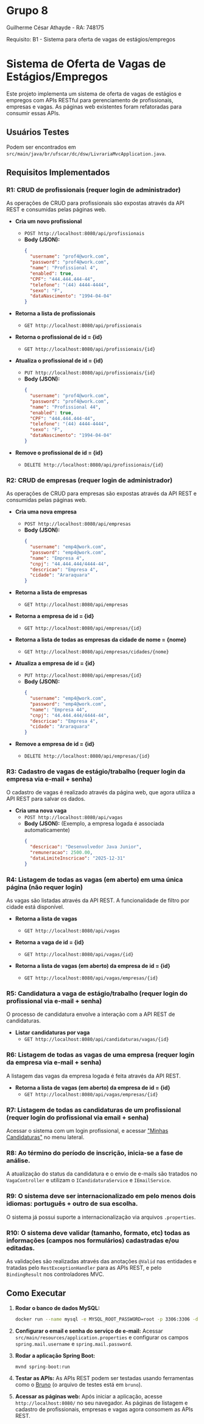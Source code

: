 # Grupo 8

Guilherme César Athayde - RA: 748175

Requisito: B1 - Sistema para oferta de vagas de estágios/empregos

# Sistema de Oferta de Vagas de Estágios/Empregos

Este projeto implementa um sistema de oferta de vagas de estágios e empregos com APIs RESTful para gerenciamento de profissionais, empresas e vagas. As páginas web existentes foram refatoradas para consumir essas APIs.

## Usuários Testes

Podem ser encontrados em `src/main/java/br/ufscar/dc/dsw/LivrariaMvcApplication.java`.

## Requisitos Implementados

### R1: CRUD de profissionais (requer login de administrador)

As operações de CRUD para profissionais são expostas através da API REST e consumidas pelas páginas web.

-   **Cria um novo profissional**
    -   `POST http://localhost:8080/api/profissionais`
    -   **Body (JSON):**
        ```json
        {
          "username": "prof4@work.com",
          "password": "prof4@work.com",
          "name": "Profissional 4",
          "enabled": true,
          "CPF": "444.444.444-44",
          "telefone": "(44) 4444-4444",
          "sexo": "F",
          "dataNascimento": "1994-04-04"
        }
        ```

-   **Retorna a lista de profissionais**
    -   `GET http://localhost:8080/api/profissionais`

-   **Retorna o profissional de id = {id}**
    -   `GET http://localhost:8080/api/profissionais/{id}`

-   **Atualiza o profissional de id = {id}**
    -   `PUT http://localhost:8080/api/profissionais/{id}`
    -   **Body (JSON):**
        ```json
        {
          "username": "prof4@work.com",
          "password": "prof4@work.com",
          "name": "Profissional 44",
          "enabled": true,
          "CPF": "444.444.444-44",
          "telefone": "(44) 4444-4444",
          "sexo": "F",
          "dataNascimento": "1994-04-04"
        }
        ```

-   **Remove o profissional de id = {id}**
    -   `DELETE http://localhost:8080/api/profissionais/{id}`

### R2: CRUD de empresas (requer login de administrador)

As operações de CRUD para empresas são expostas através da API REST e consumidas pelas páginas web.

-   **Cria uma nova empresa**
    -   `POST http://localhost:8080/api/empresas`
    -   **Body (JSON):**
        ```json
        {
          "username": "emp4@work.com",
          "password": "emp4@work.com",
          "name": "Empresa 4",
          "cnpj": "44.444.444/4444-44",
          "descricao": "Empresa 4",
          "cidade": "Araraquara"
        }
        ```

-   **Retorna a lista de empresas**
    -   `GET http://localhost:8080/api/empresas`

-   **Retorna a empresa de id = {id}**
    -   `GET http://localhost:8080/api/empresas/{id}`

-   **Retorna a lista de todas as empresas da cidade de nome = {nome}**
    -   `GET http://localhost:8080/api/empresas/cidades/{nome}`

-   **Atualiza a empresa de id = {id}**
    -   `PUT http://localhost:8080/api/empresas/{id}`
    -   **Body (JSON):**
        ```json
        {
          "username": "emp4@work.com",
          "password": "emp4@work.com",
          "name": "Empresa 44",
          "cnpj": "44.444.444/4444-44",
          "descricao": "Empresa 4",
          "cidade": "Araraquara"
        }
        ```

-   **Remove a empresa de id = {id}**
    -   `DELETE http://localhost:8080/api/empresas/{id}`

### R3: Cadastro de vagas de estágio/trabalho (requer login da empresa via e-mail + senha)

O cadastro de vagas é realizado através da página web, que agora utiliza a API REST para salvar os dados.

-   **Cria uma nova vaga**
    -   `POST http://localhost:8080/api/vagas`
    -   **Body (JSON):** (Exemplo, a empresa logada é associada automaticamente)
        ```json
        {
          "descricao": "Desenvolvedor Java Junior",
          "remuneracao": 2500.00,
          "dataLimiteInscricao": "2025-12-31"
        }
        ```

### R4: Listagem de todas as vagas (em aberto) em uma única página (não requer login)

As vagas são listadas através da API REST. A funcionalidade de filtro por cidade está disponível.

-   **Retorna a lista de vagas**
    -   `GET http://localhost:8080/api/vagas`

-   **Retorna a vaga de id = {id}**
    -   `GET http://localhost:8080/api/vagas/{id}`

-   **Retorna a lista de vagas (em aberto) da empresa de id = {id}**
    -   `GET http://localhost:8080/api/vagas/empresas/{id}`

### R5: Candidatura a vaga de estágio/trabalho (requer login do profissional via e-mail + senha)

O processo de candidatura envolve a interação com a API REST de candidaturas.

-   **Listar candidaturas por vaga**
    -   `GET http://localhost:8080/api/candidaturas/vagas/{id}`

### R6: Listagem de todas as vagas de uma empresa (requer login da empresa via e-mail + senha)

A listagem das vagas da empresa logada é feita através da API REST.

-   **Retorna a lista de vagas (em aberto) da empresa de id = {id}**
    -   `GET http://localhost:8080/api/vagas/empresas/{id}`

### R7: Listagem de todas as candidaturas de um profissional (requer login do profissional via email + senha)

Acessar o sistema com um login profissional, e acessar ["Minhas Candidaturas"](http://localhost:8080/profissionais/minhasCandidaturas) no menu lateral.

### R8: Ao término do período de inscrição, inicia-se a fase de análise.

A atualização do status da candidatura e o envio de e-mails são tratados no `VagaController` e utilizam o `ICandidaturaService` e `IEmailService`.

### R9: O sistema deve ser internacionalizado em pelo menos dois idiomas: português + outro de sua escolha.

O sistema já possui suporte a internacionalização via arquivos `.properties`.

### R10: O sistema deve validar (tamanho, formato, etc) todas as informações (campos nos formulários) cadastradas e/ou editadas.

As validações são realizadas através das anotações `@Valid` nas entidades e tratadas pelo `RestExceptionHandler` para as APIs REST, e pelo `BindingResult` nos controladores MVC.

## Como Executar

1.  **Rodar o banco de dados MySQL:**
    ```bash
    docker run --name mysql -e MYSQL_ROOT_PASSWORD=root -p 3306:3306 -d mysql:tag
    ```

2.  **Configurar o email e senha do serviço de e-mail:**
    Acessar `src/main/resources/application.properties` e configurar os campos `spring.mail.username` e `spring.mail.password`.

2.  **Rodar a aplicação Spring Boot:**
    ```bash
    mvnd spring-boot:run
    ```

3.  **Testar as APIs:**
    As APIs REST podem ser testadas usando ferramentas como o [Bruno](https://www.usebruno.com/) (o arquivo de testes está em `bruno`).

4.  **Acessar as páginas web:**
    Após iniciar a aplicação, acesse `http://localhost:8080/` no seu navegador. As páginas de listagem e cadastro de profissionais, empresas e vagas agora consomem as APIs REST.
